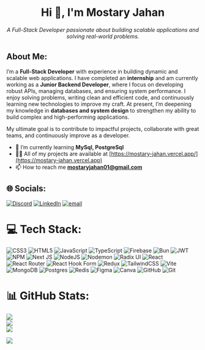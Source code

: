 

<h1 align="center">Hi 👋, I'm Mostary Jahan</h1>
<h6 align="center">A Full-Stack Developer passionate about building scalable applications and solving real-world problems.</h6>

## About Me:
I’m a **Full-Stack Developer** with experience in building dynamic and scalable web applications. I have completed an **internship** and am currently working as a **Junior Backend Developer**, where I focus on developing robust APIs, managing databases, and ensuring system performance. I enjoy solving problems, writing clean and efficient code, and continuously learning new technologies to improve my craft. At present, I’m deepening my knowledge in **databases and system design** to strengthen my ability to build complex and high-performing applications.  

My ultimate goal is to contribute to impactful projects, collaborate with great teams, and continuously improve as a developer.  

- 🌱 I’m currently learning **MySql, PostgreSql**
- 👨‍💻 All of my projects are available at [https://mostary-jahan.vercel.app/](https://mostary-jahan.vercel.app)
- 📫 How to reach me **mostaryjahan01@gmail.com**


## 🌐 Socials:
[![Discord](https://img.shields.io/badge/Discord-%237289DA.svg?logo=discord&logoColor=white)](https://discord.gg/mostary_jahan) [![LinkedIn](https://img.shields.io/badge/LinkedIn-%230077B5.svg?logo=linkedin&logoColor=white)](https://linkedin.com/in/mostaryjahan2) [![email](https://img.shields.io/badge/Email-D14836?logo=gmail&logoColor=white)](mailto:mostaryjahan01@gmail.com) 

# 💻 Tech Stack:
![CSS3](https://img.shields.io/badge/css3-%231572B6.svg?style=for-the-badge&logo=css3&logoColor=white) ![HTML5](https://img.shields.io/badge/html5-%23E34F26.svg?style=for-the-badge&logo=html5&logoColor=white) ![JavaScript](https://img.shields.io/badge/javascript-%23323330.svg?style=for-the-badge&logo=javascript&logoColor=%23F7DF1E) ![TypeScript](https://img.shields.io/badge/typescript-%23007ACC.svg?style=for-the-badge&logo=typescript&logoColor=white) ![Firebase](https://img.shields.io/badge/firebase-%23039BE5.svg?style=for-the-badge&logo=firebase) ![Bun](https://img.shields.io/badge/Bun-%23000000.svg?style=for-the-badge&logo=bun&logoColor=white) ![JWT](https://img.shields.io/badge/JWT-black?style=for-the-badge&logo=JSON%20web%20tokens) ![NPM](https://img.shields.io/badge/NPM-%23CB3837.svg?style=for-the-badge&logo=npm&logoColor=white) ![Next JS](https://img.shields.io/badge/Next-black?style=for-the-badge&logo=next.js&logoColor=white) ![NodeJS](https://img.shields.io/badge/node.js-6DA55F?style=for-the-badge&logo=node.js&logoColor=white) ![Nodemon](https://img.shields.io/badge/NODEMON-%23323330.svg?style=for-the-badge&logo=nodemon&logoColor=%BBDEAD) ![Radix UI](https://img.shields.io/badge/radix%20ui-161618.svg?style=for-the-badge&logo=radix-ui&logoColor=white) ![React](https://img.shields.io/badge/react-%2320232a.svg?style=for-the-badge&logo=react&logoColor=%2361DAFB) ![React Router](https://img.shields.io/badge/React_Router-CA4245?style=for-the-badge&logo=react-router&logoColor=white) ![React Hook Form](https://img.shields.io/badge/React%20Hook%20Form-%23EC5990.svg?style=for-the-badge&logo=reacthookform&logoColor=white) ![Redux](https://img.shields.io/badge/redux-%23593d88.svg?style=for-the-badge&logo=redux&logoColor=white) ![TailwindCSS](https://img.shields.io/badge/tailwindcss-%2338B2AC.svg?style=for-the-badge&logo=tailwind-css&logoColor=white) ![Vite](https://img.shields.io/badge/vite-%23646CFF.svg?style=for-the-badge&logo=vite&logoColor=white) ![MongoDB](https://img.shields.io/badge/MongoDB-%234ea94b.svg?style=for-the-badge&logo=mongodb&logoColor=white) ![Postgres](https://img.shields.io/badge/postgres-%23316192.svg?style=for-the-badge&logo=postgresql&logoColor=white) ![Redis](https://img.shields.io/badge/redis-%23DD0031.svg?style=for-the-badge&logo=redis&logoColor=white) ![Figma](https://img.shields.io/badge/figma-%23F24E1E.svg?style=for-the-badge&logo=figma&logoColor=white) ![Canva](https://img.shields.io/badge/Canva-%2300C4CC.svg?style=for-the-badge&logo=Canva&logoColor=white) ![GitHub](https://img.shields.io/badge/github-%23121011.svg?style=for-the-badge&logo=github&logoColor=white) ![Git](https://img.shields.io/badge/git-%23F05033.svg?style=for-the-badge&logo=git&logoColor=white)
# 📊 GitHub Stats:
![](https://github-readme-stats.vercel.app/api?username=mostaryjahan&theme=dark&hide_border=false&include_all_commits=false&count_private=false)<br/>
![](https://nirzak-streak-stats.vercel.app/?user=mostaryjahan&theme=dark&hide_border=false)<br/>
![](https://github-readme-stats.vercel.app/api/top-langs/?username=mostaryjahan&theme=dark&hide_border=false&include_all_commits=false&count_private=false&layout=compact)


[![](https://visitcount.itsvg.in/api?id=mostaryjahan&icon=0&color=0)](https://visitcount.itsvg.in)


